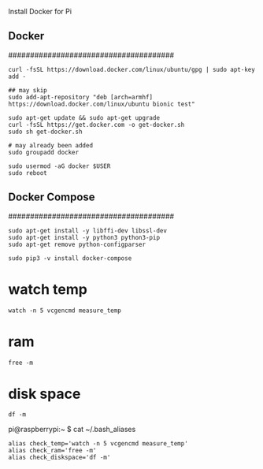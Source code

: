 Install Docker for Pi


## Docker
######################################

```
curl -fsSL https://download.docker.com/linux/ubuntu/gpg | sudo apt-key add -

## may skip
sudo add-apt-repository "deb [arch=armhf] https://download.docker.com/linux/ubuntu bionic test"

sudo apt-get update && sudo apt-get upgrade
curl -fsSL https://get.docker.com -o get-docker.sh
sudo sh get-docker.sh

# may already been added
sudo groupadd docker

sudo usermod -aG docker $USER
sudo reboot
```

## Docker Compose
######################################

```
sudo apt-get install -y libffi-dev libssl-dev
sudo apt-get install -y python3 python3-pip
sudo apt-get remove python-configparser

sudo pip3 -v install docker-compose
```

# watch temp

```
watch -n 5 vcgencmd measure_temp
```

# ram
```
free -m
```

# disk space
```
df -m
```


pi@raspberrypi:~ $ cat ~/.bash_aliases

```
alias check_temp='watch -n 5 vcgencmd measure_temp'
alias check_ram='free -m'
alias check_diskspace='df -m'
```


